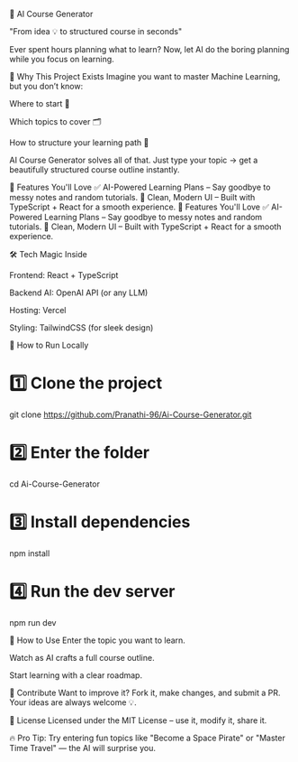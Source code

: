 🚀 AI Course Generator

"From idea 💡 to structured course in seconds"

Ever spent hours planning what to learn?
Now, let AI do the boring planning while you focus on learning.

🌟 Why This Project Exists
Imagine you want to master Machine Learning, but you don’t know:

Where to start 🤔

Which topics to cover 🗂

How to structure your learning path 📅

AI Course Generator solves all of that.
Just type your topic → get a beautifully structured course outline instantly.

🎯 Features You'll Love
✅ AI-Powered Learning Plans – Say goodbye to messy notes and random tutorials.
🎨 Clean, Modern UI – Built with TypeScript + React for a smooth experience.
🎯 Features You'll Love
✅ AI-Powered Learning Plans – Say goodbye to messy notes and random tutorials.
🎨 Clean, Modern UI – Built with TypeScript + React for a smooth experience.

🛠 Tech Magic Inside

Frontend: React + TypeScript

Backend AI: OpenAI API (or any LLM)

Hosting: Vercel

Styling: TailwindCSS (for sleek design)

🧩 How to Run Locally
# 1️⃣ Clone the project
git clone https://github.com/Pranathi-96/Ai-Course-Generator.git

# 2️⃣ Enter the folder
cd Ai-Course-Generator

# 3️⃣ Install dependencies
npm install

# 4️⃣ Run the dev server
npm run dev

📝 How to Use
Enter the topic you want to learn.

Watch as AI crafts a full course outline.

Start learning with a clear roadmap.

🤝 Contribute
Want to improve it? Fork it, make changes, and submit a PR.
Your ideas are always welcome 💡.

📜 License
Licensed under the MIT License – use it, modify it, share it.

🔥 Pro Tip: Try entering fun topics like "Become a Space Pirate" or "Master Time Travel" — the AI will surprise you.

